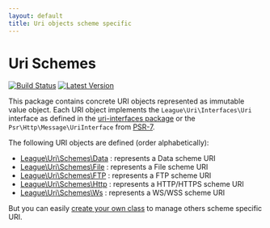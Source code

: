 ```yaml
---
layout: default
title: Uri objects scheme specific
---
```


Uri Schemes
=======

[![Build Status](https://img.shields.io/travis/thephpleague/uri-schemes/master.svg?style=flat-square)](https://travis-ci.org/thephpleague/uri-schemes)
[![Latest Version](https://img.shields.io/github/release/thephpleague/uri-schemes.svg?style=flat-square)](https://github.com/thephpleague/uri-components/schemes)

This package contains concrete URI objects represented as immutable value object. Each URI object implements the `League\Uri\Interfaces\Uri` interface as defined in the [uri-interfaces package](https://github.com/thephpleague/uri-interfaces) or the `Psr\Http\Message\UriInterface` from [PSR-7](http://www.php-fig.org/psr/psr-7/).


The following URI objects are defined (order alphabetically):

- [League\Uri\Schemes\Data](/dev-master/uri/schemes/data/) : represents a Data scheme URI
- [League\Uri\Schemes\File](/dev-master/uri/schemes/file/) : represents a File scheme URI
- [League\Uri\Schemes\FTP](/dev-master/uri/schemes/ftp/) : represents a FTP scheme URI
- [League\Uri\Schemes\Http](/dev-master/uri/schemes/http/) : represents a HTTP/HTTPS scheme URI
- [League\Uri\Schemes\Ws](/dev-master/uri/schemes/ws/) : represents a WS/WSS scheme URI


<p class="message-info">But you can easily <a href="/dev-master/uri/extension/">create your own class</a> to manage others scheme specific URI.</p>